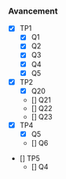 ### Avancement

-   [x] TP1
    -   [x] Q1
    -   [x] Q2
    -   [x] Q3
    -   [x] Q4
    -   [x] Q5
-   [x] TP2
    -   [x] Q20
    -   [] Q21
    -   [] Q22
    -   [] Q23
-   [x] TP4
    -   [x] Q5
    -   [] Q6
-   [] TP5
    -   [] Q4
